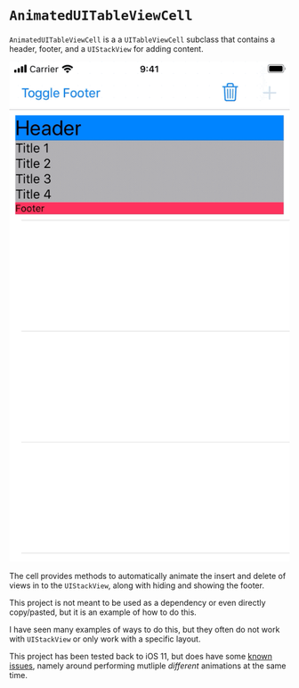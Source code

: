 # `AnimatedUITableViewCell`

`AnimatedUITableViewCell` is a a `UITableViewCell` subclass that contains a header, footer, and a `UIStackView` for adding content.

![AnimatedUITableViewCell demo](.github/AnimatedUITableViewCell.gif)

The cell provides methods to automatically animate the insert and delete of views in to the `UIStackView`, along with hiding and showing the footer.

This project is not meant to be used as a dependency or even directly copy/pasted, but it is an example of how to do this.

I have seen many examples of ways to do this, but they often do not work with `UIStackView` or only work with a specific layout.

This project has been tested back to iOS 11, but does have some [known issues](https://github.com/JosephDuffy/AnimatedUITableViewCell/issues), namely around performing mutliple _different_ animations at the same time.
